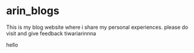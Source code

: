 # arin_blogs
This is my blog website where i share my personal experiences.
please do visit and give feedback
tiwariarinnna

hello
